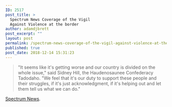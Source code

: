 ```yaml
---
ID: 2517
post_title: >
  Spectrum News Coverage of the Vigil
  Against Violence at the border
author: adamdjbrett
post_excerpt: ""
layout: post
permalink: /spectrum-news-coverage-of-the-vigil-against-violence-at-the-border/
published: true
post_date: 2018-12-14 15:31:23
---
```

> "It seems like it's getting worse and our country is divided on the whole issue," said Sidney Hill, the Haudenosaunee Confederacy Tadodaho. "We feel that it's our duty to support these people and their struggles, if it's just acknowledgment, if it's helping out and let them tell us what we can do."

[Spectrum News](https://spectrumlocalnews.com/nys/central-ny/news/2018/12/01/vigil-against-violence-at-the-border?cid=share_fb&fbclid=IwAR05kY5HBssE0wZ6ce3ODJLucoQkcyKtUHDirTxahOJWqnG28wLHCNbTGnE).
